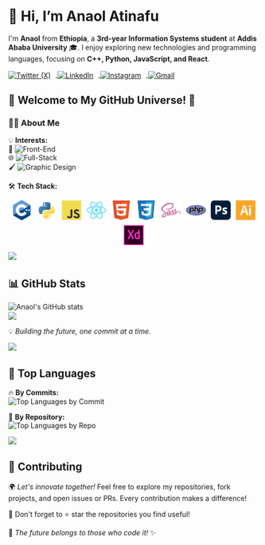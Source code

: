 # 👋 Hi, I’m Anaol Atinafu  

I'm **Anaol** from **Ethiopia**, a **3rd-year Information Systems student** at **Addis Ababa University** 🎓. I enjoy exploring new technologies and programming languages, focusing on **C++, Python, JavaScript, and React**.
<p align="left">
  <a href="https://twitter.com/yourusername" rel="nofollow">
    <img align="center" src="https://upload.wikimedia.org/wikipedia/commons/5/53/X_logo_2023_original.svg" alt="Twitter (X)" height="30" width="40" style="margin-right: 10px;">
  </a>
  
  <a href="https://linkedin.com/in/yourprofile" rel="nofollow">
    <img align="center" src="https://upload.wikimedia.org/wikipedia/commons/8/81/LinkedIn_icon.svg" alt="LinkedIn" height="30" width="40" style="margin-right: 10px;">
  </a>

  <a href="https://instagram.com/anaol216" rel="nofollow">
    <img align="center" src="https://upload.wikimedia.org/wikipedia/commons/a/a5/Instagram_icon.png" alt="Instagram" height="30" width="40" style="margin-right: 10px;">
  </a>

  <a href="mailto:atinafuanaol@gmail.com">
    <img align="center" src="https://upload.wikimedia.org/wikipedia/commons/7/7e/Gmail_icon_%282020%29.svg" alt="Gmail" height="30" width="40" style="margin-right: 10px;">
  </a>
</p>


## 🚀 Welcome to My GitHub Universe! 🌌

### 👨‍💻 About Me  

💡 **Interests:**  
  🎨 ![Front-End](https://img.shields.io/badge/-Front--End%20Development-61DAFB?style=for-the-badge&logo=react&logoColor=white)  
  🌐 ![Full-Stack](https://img.shields.io/badge/-Full--Stack%20Development-000000?style=for-the-badge&logo=javascript&logoColor=white)  
  🖌️ ![Graphic Design](https://img.shields.io/badge/-Graphic%20Design-FF5722?style=for-the-badge&logo=adobe-photoshop&logoColor=white)  

🛠 **Tech Stack:**  
<div style="display: flex; flex-wrap: wrap; justify-content: center; gap: 10px;">
  <img src="https://raw.githubusercontent.com/devicons/devicon/master/icons/cplusplus/cplusplus-original.svg" alt="C++" width="40" height="40"/>
  <img src="https://raw.githubusercontent.com/devicons/devicon/master/icons/python/python-original.svg" alt="Python" width="40" height="40"/>
  <img src="https://raw.githubusercontent.com/devicons/devicon/master/icons/javascript/javascript-original.svg" alt="JavaScript" width="40" height="40"/>
  <img src="https://raw.githubusercontent.com/devicons/devicon/master/icons/react/react-original.svg" alt="React" width="40" height="40"/>
  <img src="https://raw.githubusercontent.com/devicons/devicon/master/icons/html5/html5-original.svg" alt="HTML5" width="40" height="40"/>
  <img src="https://raw.githubusercontent.com/devicons/devicon/master/icons/css3/css3-original.svg" alt="CSS3" width="40" height="40"/>
  <img src="https://raw.githubusercontent.com/devicons/devicon/master/icons/sass/sass-original.svg" alt="SASS" width="40" height="40"/>
  <img src="https://raw.githubusercontent.com/devicons/devicon/master/icons/php/php-original.svg" alt="PHP" width="40" height="40"/>
  <img src="https://raw.githubusercontent.com/devicons/devicon/master/icons/photoshop/photoshop-plain.svg" alt="Adobe Photoshop" width="40" height="40"/>
  <img src="https://raw.githubusercontent.com/devicons/devicon/master/icons/illustrator/illustrator-plain.svg" alt="Adobe Illustrator" width="40" height="40"/>
  <img src="https://raw.githubusercontent.com/teamedwardforever/Readme-Generator/71f25dd8b98329b168142a6b782a107b75eab178/svg/Skills/Software/adobe-xd.svg" alt="Adobe-Xd" width="40" height="40"/>
</div>



<a target="_blank" rel="noopener noreferrer nofollow" href="https://user-images.githubusercontent.com/73097560/115834477-dbab4500-a447-11eb-908a-139a6edaec5c.gif" data-target="animated-image.originalLink"><img src="https://user-images.githubusercontent.com/73097560/115834477-dbab4500-a447-11eb-908a-139a6edaec5c.gif" style="max-width: 100%; display: inline-block;" data-target="animated-image.originalImage"></a>
## 📊 GitHub Stats  

![Anaol's GitHub stats](https://github-readme-stats.vercel.app/api?username=anaol216&show_icons=true&theme=radical)  
<img align="center" src="https://github-profile-summary-cards.vercel.app/api/cards/profile-details?username=anaol216&theme=2077" height="180em">


💡 _Building the future, one commit at a time._  

<a target="_blank" rel="noopener noreferrer nofollow" href="https://user-images.githubusercontent.com/73097560/115834477-dbab4500-a447-11eb-908a-139a6edaec5c.gif" data-target="animated-image.originalLink"><img src="https://user-images.githubusercontent.com/73097560/115834477-dbab4500-a447-11eb-908a-139a6edaec5c.gif" style="max-width: 100%; display: inline-block;" data-target="animated-image.originalImage"></a>


## 🚀 Top Languages  

🔥 **By Commits:**  
![Top Languages by Commit](https://github-readme-stats.vercel.app/api/top-langs/?username=anaol216&langs_count=8&layout=compact&theme=radical)  

🌟 **By Repository:**  
![Top Languages by Repo](https://github-profile-summary-cards.vercel.app/api/cards/repos-per-language?username=anaol216&theme=solarized_dark)  

<a target="_blank" rel="noopener noreferrer nofollow" href="https://user-images.githubusercontent.com/73097560/115834477-dbab4500-a447-11eb-908a-139a6edaec5c.gif" data-target="animated-image.originalLink"><img src="https://user-images.githubusercontent.com/73097560/115834477-dbab4500-a447-11eb-908a-139a6edaec5c.gif" style="max-width: 100%; display: inline-block;" data-target="animated-image.originalImage"></a>


## 🤝 Contributing  

🌍 _Let's innovate together!_ Feel free to explore my repositories, fork projects, and open issues or PRs. Every contribution makes a difference!  
  <p class="highlight-text">
    🌟 Don't forget to <span class="highlight-star">⭐</span> star the repositories you find useful!
  </p>

🚀 _The future belongs to those who code it!_ ✨

